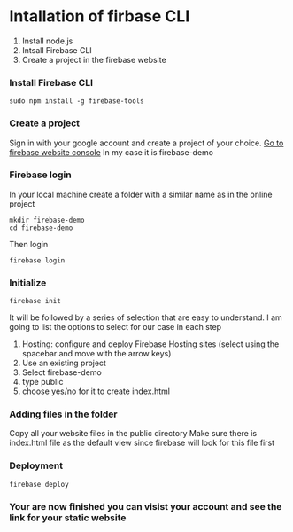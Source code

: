# Intallation of firbase CLI
1. Install node.js
2. Intsall Firebase CLI
3. Create a project in the firebase website
### Install Firebase CLI
```
sudo npm install -g firebase-tools
```
### Create a project
Sign in with your google account and create a project of your choice. 
[Go to firebase website console](https://console.firebase.google.com/)
In my case it is firebase-demo

### Firebase login
In your local machine create a folder with a similar name as in the online project
```
mkdir firebase-demo
cd firebase-demo
```
Then login
```
firebase login
```
### Initialize 
```
firebase init
```
It will be followed by a series of selection that are easy to understand. I am going to list the options to select for our case in each step
1. Hosting: configure and deploy Firebase Hosting sites (select using the spacebar and move with the arrow keys)
2. Use an existing project
3. Select firebase-demo
4. type public
5. choose yes/no for it to create index.html
### Adding files in the folder
Copy all your website files in the public directory 
Make sure there is index.html file as the default view since firebase will look for this file first

### Deployment 
```
firebase deploy
```
### Your are now finished you can visist your account and see the link for your static website




